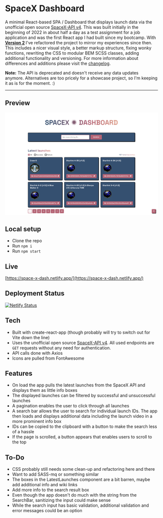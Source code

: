 # SpaceX Dashboard

A minimal React-based SPA / Dashboard that displays launch data via the unofficial open source [SpaceX-API v4](https://github.com/r-spacex/SpaceX-API/blob/master/README.md). This was built initially in the beginning of 2022 in about half a day as a test assignment for a job application and was the first React app I had built since my bootcamp. With <b><a href="CHANGELOG.md">Version 2</a> </b>I've refactored the project to mirror my experiences since then. This includes a nicer visual style, a better markup structure, fixing wonky functions, rewriting the CSS to modular BEM SCSS classes, adding additional functionality and versioning. For more information about differences and additions please visit the <a href="CHANGELOG.md">changelog</a>.

<b>Note:</b> The API is deprecated and doesn't receive any data updates anymore. Alternatives are too pricely for a showcase project, so I'm keeping it as is for the moment. :)

---

## Preview

[![SpaceX Dashboard](/public/screenshot1.png)](https://space-x-dash.netlify.app/)


## Local setup

-  Clone the repo
-  Run `npm i`
-  Run `npm start`

## Live

[https://space-x-dash.netlify.app/](https://space-x-dash.netlify.app/)

## Deployment Status

[![Netlify Status](https://api.netlify.com/api/v1/badges/f78f5641-3d7f-4dea-97c8-330f604b4d83/deploy-status)](https://app.netlify.com/sites/space-x-dash/deploys)

## Tech

-  Built with create-react-app (though probably will try to switch out for Vite down the line)
-  Uses the unofficial open source [SpaceX-API v4](https://github.com/r-spacex/SpaceX-API/blob/master/README.md). All used endpoints are `GET` requests without any need for authentication.
-  API calls done with Axios
-  Icons are pulled from FontAwesome

## Features

-  On load the app pulls the latest launches from the SpaceX API and displays them as little info boxes
-  The displayed launches can be filtered by successful and unsuccessful launches
-  A pagination enables the user to click through all launches
-  A search bar allows the user to search for individual launch IDs. The app then loads and displays additional data including the launch video in a more prominent info box
-  IDs can be copied to the clipboard with a button to make the search less of a hassle
-  If the page is scrolled, a button appears that enables users to scroll to the top

## To-Do

-  CSS probably still needs some clean-up and refactoring here and there
-  Want to add SASS-mq or something similar
-  The boxes in the LatestLaunches component are a bit barren, maybe add additional info and wiki links
-  Add more info to the search result box
-  Even though the app doesn't do much with the string from the SearchBar, sanitizing the input could make sense
-  While the search input has basic validation, additional validation and error messages could be an option

